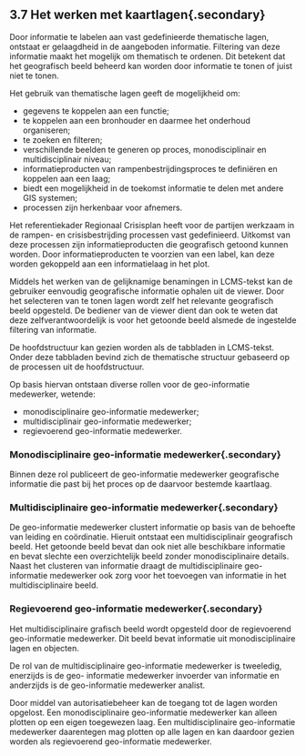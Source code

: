 ## 3.7 Het werken met kaartlagen{.secondary}

Door informatie te labelen aan vast gedefinieerde thematische lagen, ontstaat er
gelaagdheid in de aangeboden informatie. Filtering van deze informatie maakt het mogelijk
om thematisch te ordenen. Dit betekent dat het geografisch beeld beheerd kan worden door
informatie te tonen of juist niet te tonen.

Het gebruik van thematische lagen geeft de mogelijkheid om:
- gegevens te koppelen aan een functie;
- te koppelen aan een bronhouder en daarmee het onderhoud organiseren;
- te zoeken en filteren;
- verschillende beelden te generen op proces, monodisciplinair en multidisciplinair niveau;
- informatieproducten van rampenbestrijdingsproces te definiëren en koppelen aan een laag;
- biedt een mogelijkheid in de toekomst informatie te delen met andere GIS systemen;
- processen zijn herkenbaar voor afnemers.

Het referentiekader Regionaal Crisisplan heeft voor de partijen werkzaam in de rampen- en
crisisbestrijding processen vast gedefinieerd. Uitkomst van deze processen zijn
informatieproducten die geografisch getoond kunnen worden. Door informatieproducten te
voorzien van een label, kan deze worden gekoppeld aan een informatielaag in het plot.

Middels het werken van de gelijknamige benamingen in LCMS-tekst kan de gebruiker
eenvoudig geografische informatie ophalen uit de viewer. Door het selecteren van te tonen
lagen wordt zelf het relevante geografisch beeld opgesteld. De bediener van de viewer dient
dan ook te weten dat deze zelfverantwoordelijk is voor het getoonde beeld alsmede de
ingestelde filtering van informatie.

De hoofdstructuur kan gezien worden als de tabbladen in LCMS-tekst. Onder deze
tabbladen bevind zich de thematische structuur gebaseerd op de processen uit de
hoofdstructuur.

Op basis hiervan ontstaan diverse rollen voor de geo-informatie medewerker, wetende:
- monodisciplinaire geo-informatie medewerker;
- multidisciplinair geo-informatie medewerker;
- regievoerend geo-informatie medewerker.

### Monodisciplinaire geo-informatie medewerker{.secondary}
Binnen deze rol publiceert de geo-informatie medewerker geografische informatie die past
bij het proces op de daarvoor bestemde kaartlaag.

### Multidisciplinaire geo-informatie medewerker{.secondary}
De geo-informatie medewerker clustert informatie op basis van de behoefte van leiding en
coördinatie. Hieruit ontstaat een multidisciplinair geografisch beeld. Het getoonde beeld
bevat dan ook niet alle beschikbare informatie en bevat slechte een overzichtelijk beeld
zonder monodisciplinaire details. Naast het clusteren van informatie draagt de
multidisciplinaire geo-informatie medewerker ook zorg voor het toevoegen van informatie in
het multidisciplinaire beeld.


### Regievoerend geo-informatie medewerker{.secondary}
Het multidisciplinaire grafisch beeld wordt opgesteld door de regievoerend geo-informatie
medewerker. Dit beeld bevat informatie uit monodisciplinaire lagen en objecten.

De rol van de multidisciplinaire geo-informatie medewerker is tweeledig, enerzijds is de geo-
informatie medewerker invoerder van informatie en anderzijds is de geo-informatie
medewerker analist.

Door middel van autorisatiebeheer kan de toegang tot de lagen worden opgelost. Een
monodisciplinaire geo-informatie medewerker kan alleen plotten op een eigen toegewezen
laag. Een multidisciplinaire geo-informatie medewerker daarentegen mag plotten op alle
lagen en kan daardoor gezien worden als regievoerend geo-informatie medewerker.